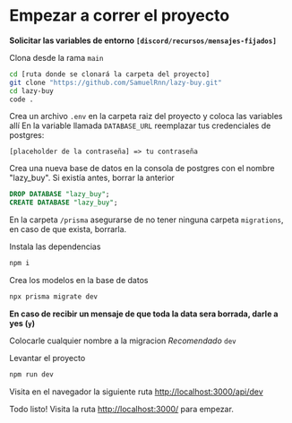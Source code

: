# Empezar a correr el proyecto

**Solicitar las variables de entorno `[discord/recursos/mensajes-fijados]`**

Clona desde la rama `main`

```bash
cd [ruta donde se clonará la carpeta del proyecto]
git clone "https://github.com/SamuelRnn/lazy-buy.git"
cd lazy-buy
code .
```
Crea un archivo `.env` en la carpeta raiz del proyecto y coloca las variables allí
En la variable llamada `DATABASE_URL` reemplazar tus credenciales de postgres:

```
[placeholder de la contraseña] => tu contraseña
```

Crea una nueva base de datos en la consola de postgres con el nombre "lazy_buy". Si existía antes, borrar la anterior

```sql
DROP DATABASE "lazy_buy";
CREATE DATABASE "lazy_buy";
```

En la carpeta `/prisma` asegurarse de no tener ninguna carpeta `migrations`, en caso de que exista, borrarla.

Instala las dependencias

```bash
npm i
```

Crea los modelos en la base de datos

```bash
npx prisma migrate dev
```

**En caso de recibir un mensaje de que toda la data sera borrada, darle a yes (`y`)**

Colocarle cualquier nombre a la migracion _Recomendado_ `dev`

Levantar el proyecto

```bash
npm run dev
```

Visita en el navegador la siguiente ruta [http://localhost:3000/api/dev](http://localhost:3000/api/dev)

Todo listo! Visita la ruta [http://localhost:3000/](http://localhost:3000/) para empezar.
